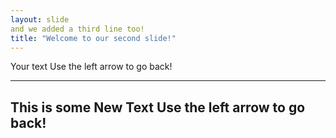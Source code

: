 ```yaml
---
layout: slide
and we added a third line too!
title: "Welcome to our second slide!"
---
```

Your text
Use the left arrow to go back!

---
This is some New Text
Use the left arrow to go back!
---
